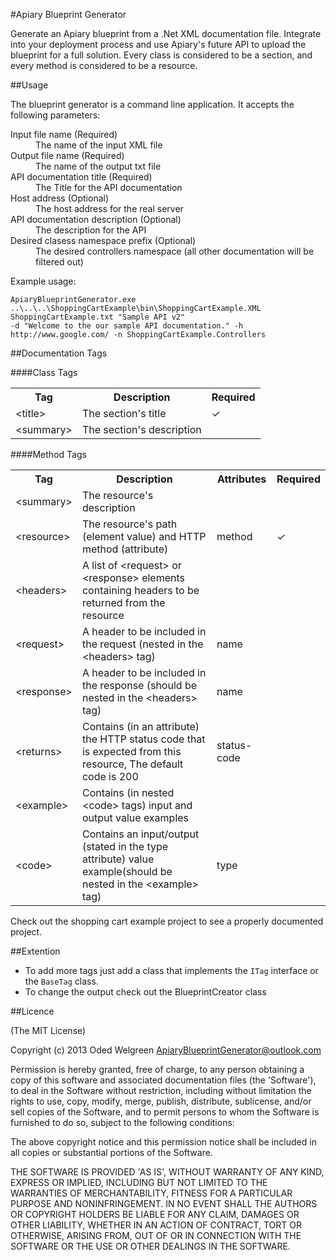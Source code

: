 ﻿#Apiary Blueprint Generator

Generate an Apiary blueprint from a .Net XML documentation file. Integrate into your deployment process and use Apiary's future API to upload the blueprint for a full solution.
Every class is considered to be a section, and every method is considered to be a resource.

##Usage

The blueprint generator is a command line application. It accepts the following parameters:
<dl>
  <dt>Input file name (Required)</dt>
  <dd>The name of the input XML file</dd>
  <dt>Output file name (Required)</dt>
  <dd>The name of the output txt file</dd>
  <dt>API documentation title (Required)</dt>
  <dd>The Title for the API documentation</dd>
  <dt>Host address (Optional)</dt>
  <dd>The host address for the real server</dd>
  <dt>API documentation description (Optional)</dt>
  <dd>The description for the API</dd>
  <dt>Desired clasess namespace prefix (Optional)</dt>
  <dd>The desired controllers namespace (all other documentation will be filtered out)</dd>
</dl>


Example usage:
```
ApiaryBlueprintGenerator.exe ..\..\..\ShoppingCartExample\bin\ShoppingCartExample.XML ShoppingCartExample.txt "Sample API v2" 
-d "Welcome to the our sample API documentation." -h http://www.google.com/ -n ShoppingCartExample.Controllers
```

##Documentation Tags

####Class Tags
<table>
  <tr>
    <th>Tag</th><th>Description</th><th>Required</th>
  </tr>
  <tr>
	<td>&lt;title&gt;</td>
	<td>The section's title</td>
	<td>✓</td>
  </tr>
  <tr>
	<td>&lt;summary&gt;</td>
	<td>The section's description</td>
	<td></td>
  </tr>
</table>

####Method Tags
<table>
  <tr>
    <th>Tag</th><th>Description</th><th>Attributes</th><th>Required</th>
  </tr>
  <tr>
	<td>&lt;summary&gt;</td>
	<td>The resource's description</td>
	<td></td>
	<td></td>
  </tr>
  <tr>
	<td>&lt;resource&gt;</td>
	<td>The resource's path (element value) and HTTP method (attribute)</td>
	<td>method</td>
	<td>✓</td>
  </tr>
  <tr>
	<td>&lt;headers&gt;</td>
	<td>A list of &lt;request&gt; or &lt;response&gt; elements containing headers to be returned from the resource</td>
	<td></td>
	<td></td>
  </tr>
  <tr>
	<td>&lt;request&gt;</td>
	<td>A header to be included in the request (nested in the &lt;headers&gt; tag)</td>
	<td>name</td>
	<td></td>
  </tr>
  <tr>
	<td>&lt;response&gt;</td>
	<td>A header to be included in the response (should be nested in the &lt;headers&gt; tag)</td>
	<td>name</td>
	<td></td>
  </tr>
  <tr>
	<td>&lt;returns&gt;</td>
	<td>Contains (in an attribute) the HTTP status code that is expected from this resource, The default code is 200</td>
	<td>status-code</td>
	<td></td>
  </tr>
  <tr>
	<td>&lt;example&gt;</td>
	<td>Contains (in nested &lt;code&gt; tags) input and output value examples</td>
	<td></td>
	<td></td>
  </tr>
  <tr>
	<td>&lt;code&gt;</td>
	<td>Contains an input/output (stated in the type attribute) value example(should be nested in the &lt;example&gt; tag)</td>
	<td>type</td>
	<td></td>
  </tr>
</table>

Check out the shopping cart example project to see a properly documented project.

##Extention
* To add more tags just add a class that implements the `ITag` interface or the `BaseTag` class.
* To change the output check out the BlueprintCreator class

##Licence

(The MIT License)

Copyright (c) 2013 Oded Welgreen ApiaryBlueprintGenerator@outlook.com

Permission is hereby granted, free of charge, to any person obtaining a copy of this software and associated documentation files (the 'Software'), to deal in the Software without restriction, including without limitation the rights to use, copy, modify, merge, publish, distribute, sublicense, and/or sell copies of the Software, and to permit persons to whom the Software is furnished to do so, subject to the following conditions:

The above copyright notice and this permission notice shall be included in all copies or substantial portions of the Software.

THE SOFTWARE IS PROVIDED 'AS IS', WITHOUT WARRANTY OF ANY KIND, EXPRESS OR IMPLIED, INCLUDING BUT NOT LIMITED TO THE WARRANTIES OF MERCHANTABILITY, FITNESS FOR A PARTICULAR PURPOSE AND NONINFRINGEMENT. IN NO EVENT SHALL THE AUTHORS OR COPYRIGHT HOLDERS BE LIABLE FOR ANY CLAIM, DAMAGES OR OTHER LIABILITY, WHETHER IN AN ACTION OF CONTRACT, TORT OR OTHERWISE, ARISING FROM, OUT OF OR IN CONNECTION WITH THE SOFTWARE OR THE USE OR OTHER DEALINGS IN THE SOFTWARE.